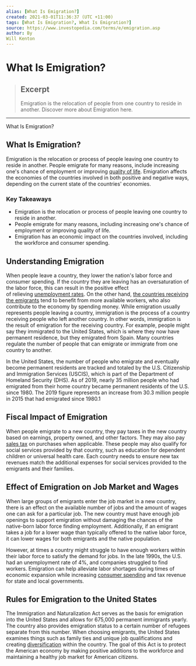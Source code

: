 ```yaml
---
alias: [What Is Emigration?]
created: 2021-03-01T11:36:37 (UTC +11:00)
tags: [What Is Emigration?, What Is Emigration?]
source: https://www.investopedia.com/terms/e/emigration.asp
author: By
Will Kenton
---
```


# What Is Emigration?

> ## Excerpt
> Emigration is the relocation of people from one country to reside in another. Discover more about Emigration here.

---

What Is Emigration?
## What Is Emigration?

Emigration is the relocation or process of people leaving one country to reside in another. People emigrate for many reasons, include increasing one's chance of employment or improving [quality of life](https://www.investopedia.com/terms/q/quality-of-life.asp). Emigration affects the economies of the countries involved in both positive and negative ways, depending on the current state of the countries' economies.

### Key Takeaways

-   Emigration is the relocation or process of people leaving one country to reside in another.
-   People emigrate for many reasons, including increasing one's chance of employment or improving quality of life.
-   Emigration has an economic impact on the countries involved, including the workforce and consumer spending.

## Understanding Emigration

When people leave a country, they lower the nation's labor force and consumer spending. If the country they are leaving has an oversaturation of the labor force, this can result in the positive effect of relieving [unemployment rates](https://www.investopedia.com/terms/u/unemploymentrate.asp). On the other hand, [the countries receiving the emigrants](http://cis.org/node/4573) tend to benefit from more available workers, who also contribute to the economy by spending money. While emigration usually represents people leaving a country, immigration is the process of a country receiving people who left another country. In other words, immigration is the result of emigration for the receiving country. For example, people might say they immigrated to the United States, which is where they now have permanent residence, but they emigrated from Spain. Many countries regulate the number of people that can emigrate or immigrate from one country to another.

In the United States, the number of people who emigrate and eventually become permanent residents are tracked and totaled by the U.S. Citizenship and Immigration Services (USCIS), which is part of the Department of Homeland Security (DHS). As of 2019, nearly 35 million people who had emigrated from their home country became permanent residents of the U.S. since 1980. The 2019 figure represents an increase from 30.3 million people in 2015 that had emigrated since 1980.1

## Fiscal Impact of Emigration

When people emigrate to a new country, they pay taxes in the new country based on earnings, property owned, and other factors. They may also pay [sales tax](https://www.investopedia.com/terms/s/salestax.asp) on purchases when applicable. These people may also qualify for social services provided by that country, such as education for dependent children or universal health care. Each country needs to ensure new tax revenues match the additional expenses for social services provided to the emigrants and their families.

## Effect of Emigration on Job Market and Wages

When large groups of emigrants enter the job market in a new country, there is an effect on the available number of jobs and the amount of wages one can ask for a particular job. The new country must have enough job openings to support emigration without damaging the chances of the native-born labor force finding employment. Additionally, if an emigrant takes a job for a lower wage than typically offered to the native labor force, it can lower wages for both emigrants and the native population.

However, at times a country might struggle to have enough workers within their labor force to satisfy the demand for jobs. In the late 1990s, the U.S. had an unemployment rate of 4%, and companies struggled to find workers. Emigration can help alleviate labor shortages during times of economic expansion while increasing [consumer spending](https://www.investopedia.com/terms/c/consumer-spending.asp) and tax revenue for state and local governments.

## Rules for Emigration to the United States

The Immigration and Naturalization Act serves as the basis for emigration into the United States and allows for 675,000 permanent immigrants yearly. The country also provides emigration status to a certain number of refugees separate from this number. When choosing emigrants, the United States examines things such as family ties and unique job qualifications and creating [diversification](https://www.investopedia.com/terms/d/diversification.asp) within the country. The goal of this Act is to protect the American economy by making positive additions to the workforce and maintaining a healthy job market for American citizens.
